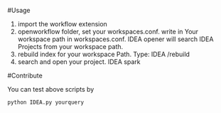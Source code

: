 #Usage
1. import the workflow extension
2. openworkflow folder, set your workspaces.conf. 
  write in Your workspace path in workspaces.conf. IDEA opener will search IDEA
  Projects from your workspace path.
3. rebuild index for your workspace Path. Type: IDEA /rebuild
4. search and open your project.  IDEA spark


#Contribute

You can test above scripts by
```
python IDEA.py yourquery
```
